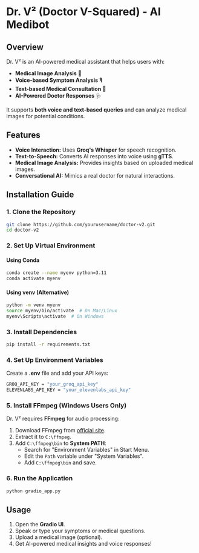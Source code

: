 # Dr. V² (Doctor V-Squared) - AI Medibot

## Overview
Dr. V² is an AI-powered medical assistant that helps users with:
- **Medical Image Analysis** 🏥
- **Voice-based Symptom Analysis** 🎙️
- **Text-based Medical Consultation** 💬
- **AI-Powered Doctor Responses** 🩺

It supports **both voice and text-based queries** and can analyze medical images for potential conditions.

## Features
- **Voice Interaction:** Uses **Groq's Whisper** for speech recognition.
- **Text-to-Speech:** Converts AI responses into voice using **gTTS**.
- **Medical Image Analysis:** Provides insights based on uploaded medical images.
- **Conversational AI:** Mimics a real doctor for natural interactions.

## Installation Guide
### 1. Clone the Repository
```sh
git clone https://github.com/yourusername/doctor-v2.git
cd doctor-v2
```

### 2. Set Up Virtual Environment
#### Using Conda
```sh
conda create --name myenv python=3.11
conda activate myenv
```
#### Using venv (Alternative)
```sh
python -m venv myenv
source myenv/bin/activate  # On Mac/Linux
myenv\Scripts\activate  # On Windows
```

### 3. Install Dependencies
```sh
pip install -r requirements.txt
```

### 4. Set Up Environment Variables
Create a **.env** file and add your API keys:
```sh
GROQ_API_KEY = "your_groq_api_key"
ELEVENLABS_API_KEY = "your_elevenlabs_api_key"
```

### 5. Install FFmpeg (Windows Users Only)
Dr. V² requires **FFmpeg** for audio processing:
1. Download FFmpeg from [official site](https://ffmpeg.org/download.html).
2. Extract it to `C:\ffmpeg`.
3. Add `C:\ffmpeg\bin` to **System PATH**:
   - Search for "Environment Variables" in Start Menu.
   - Edit the `Path` variable under "System Variables".
   - Add `C:\ffmpeg\bin` and save.

### 6. Run the Application
```sh
python gradio_app.py
```

## Usage
1. Open the **Gradio UI**.
2. Speak or type your symptoms or medical questions.
3. Upload a medical image (optional).
4. Get AI-powered medical insights and voice responses!





